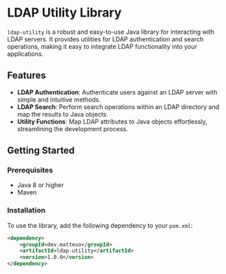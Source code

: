 # LDAP Utility Library

`ldap-utility` is a robust and easy-to-use Java library for interacting with LDAP servers. It provides utilities for LDAP authentication and search operations, making it easy to integrate LDAP functionality into your applications.

## Features

- **LDAP Authentication**: Authenticate users against an LDAP server with simple and intuitive methods.
- **LDAP Search**: Perform search operations within an LDAP directory and map the results to Java objects.
- **Utility Functions**: Map LDAP attributes to Java objects effortlessly, streamlining the development process.

## Getting Started

### Prerequisites

- Java 8 or higher
- Maven

### Installation

To use the library, add the following dependency to your `pom.xml`:

```xml
<dependency>
    <groupId>dev.matteuo</groupId>
    <artifactId>ldap-utility</artifactId>
    <version>1.0.0</version>
</dependency>
